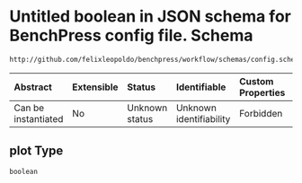 # Untitled boolean in JSON schema for BenchPress config file. Schema

```txt
http://github.com/felixleopoldo/benchpress/workflow/schemas/config.schema.json#/definitions/gobnilp/properties/plot
```



| Abstract            | Extensible | Status         | Identifiable            | Custom Properties | Additional Properties | Access Restrictions | Defined In                                                       |
| :------------------ | :--------- | :------------- | :---------------------- | :---------------- | :-------------------- | :------------------ | :--------------------------------------------------------------- |
| Can be instantiated | No         | Unknown status | Unknown identifiability | Forbidden         | Allowed               | none                | [config.schema.json*](config.schema.json "open original schema") |

## plot Type

`boolean`
